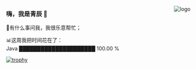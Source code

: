 <p>
  <img src="https://github-readme-stats.vercel.app/api?username=cyanczf&show_icons=true" alt="logo" align="right"
  <style="margin-bottom: 20px;" />
</p>


### 嗨，我是青辰 👋

💬有什么事问我，我很乐意帮忙；

📊这周我把时间花在了：<br>
Java  █████████████████████   100.00 %  <br>

[![trophy](https://github-profile-trophy.vercel.app/?username=cyanczf)](https://github.com/ryo-ma/github-profile-trophy)

